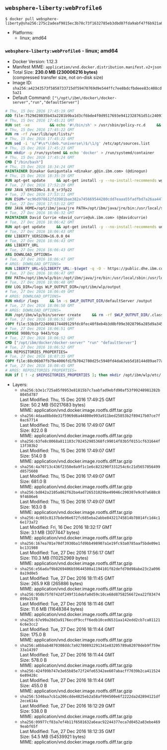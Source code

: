 ## `websphere-liberty:webProfile6`

```console
$ docker pull websphere-liberty@sha256:275c2adeaf9815ec3b78c73f1632785eb3dbd07fda9abf47f6b921a05778a902
```

-	Platforms:
	-	linux; amd64

### `websphere-liberty:webProfile6` - linux; amd64

-	Docker Version: 1.12.3
-	Manifest MIME: `application/vnd.docker.distribution.manifest.v2+json`
-	Total Size: **230.0 MB (230006216 bytes)**  
	(compressed transfer size, not on-disk size)
-	Image ID: `sha256:a42343573f5858733715df59470769d9e544ffc7ee8bdcfbdeee83c408cd5a21`
-	Default Command: `["\/opt\/ibm\/docker\/docker-server","run","defaultServer"]`

```dockerfile
# Thu, 15 Dec 2016 17:45:19 GMT
ADD file:7529d28035b43a2281b9ba1d3cf6bde4f0d9517693e9412328761d51c24091b4 in / 
# Thu, 15 Dec 2016 17:45:21 GMT
RUN set -xe 		&& echo '#!/bin/sh' > /usr/sbin/policy-rc.d 	&& echo 'exit 101' >> /usr/sbin/policy-rc.d 	&& chmod +x /usr/sbin/policy-rc.d 		&& dpkg-divert --local --rename --add /sbin/initctl 	&& cp -a /usr/sbin/policy-rc.d /sbin/initctl 	&& sed -i 's/^exit.*/exit 0/' /sbin/initctl 		&& echo 'force-unsafe-io' > /etc/dpkg/dpkg.cfg.d/docker-apt-speedup 		&& echo 'DPkg::Post-Invoke { "rm -f /var/cache/apt/archives/*.deb /var/cache/apt/archives/partial/*.deb /var/cache/apt/*.bin || true"; };' > /etc/apt/apt.conf.d/docker-clean 	&& echo 'APT::Update::Post-Invoke { "rm -f /var/cache/apt/archives/*.deb /var/cache/apt/archives/partial/*.deb /var/cache/apt/*.bin || true"; };' >> /etc/apt/apt.conf.d/docker-clean 	&& echo 'Dir::Cache::pkgcache ""; Dir::Cache::srcpkgcache "";' >> /etc/apt/apt.conf.d/docker-clean 		&& echo 'Acquire::Languages "none";' > /etc/apt/apt.conf.d/docker-no-languages 		&& echo 'Acquire::GzipIndexes "true"; Acquire::CompressionTypes::Order:: "gz";' > /etc/apt/apt.conf.d/docker-gzip-indexes 		&& echo 'Apt::AutoRemove::SuggestsImportant "false";' > /etc/apt/apt.conf.d/docker-autoremove-suggests
# Thu, 15 Dec 2016 17:45:22 GMT
RUN rm -rf /var/lib/apt/lists/*
# Thu, 15 Dec 2016 17:45:22 GMT
RUN sed -i 's/^#\s*\(deb.*universe\)$/\1/g' /etc/apt/sources.list
# Thu, 15 Dec 2016 17:45:23 GMT
RUN mkdir -p /run/systemd && echo 'docker' > /run/systemd/container
# Thu, 15 Dec 2016 17:45:24 GMT
CMD ["/bin/bash"]
# Thu, 15 Dec 2016 18:34:24 GMT
MAINTAINER Dinakar Guniguntala <dinakar.g@in.ibm.com> (@dinogun)
# Thu, 15 Dec 2016 18:35:19 GMT
RUN apt-get update     && apt-get install -y --no-install-recommends wget ca-certificates     && rm -rf /var/lib/apt/lists/*
# Tue, 27 Dec 2016 17:52:29 GMT
ENV JAVA_VERSION=1.8.0_sr3fp22
# Tue, 27 Dec 2016 17:53:11 GMT
RUN ESUM="ec96d978612fd3981bae382a745669544280cdd7eaaa55fadfbd7a26aa447b25"     && BASE_URL="https://public.dhe.ibm.com/ibmdl/export/pub/systems/cloud/runtimes/java/meta/"     && YML_FILE="jre/linux/x86_64/index.yml"     && wget -q -U UA_IBM_JAVA_Docker -O /tmp/index.yml $BASE_URL/$YML_FILE     && JAVA_URL=$(cat /tmp/index.yml | sed -n '/'$JAVA_VERSION'/{n;p}' | sed -n 's/\s*uri:\s//p' | tr -d '\r')     && wget -q -U UA_IBM_JAVA_Docker -O /tmp/ibm-java.bin $JAVA_URL     && echo "$ESUM  /tmp/ibm-java.bin" | sha256sum -c -     && echo "INSTALLER_UI=silent" > /tmp/response.properties     && echo "USER_INSTALL_DIR=/opt/ibm/java" >> /tmp/response.properties     && echo "LICENSE_ACCEPTED=TRUE" >> /tmp/response.properties     && mkdir -p /opt/ibm     && chmod +x /tmp/ibm-java.bin     && /tmp/ibm-java.bin -i silent -f /tmp/response.properties     && rm -f /tmp/response.properties     && rm -f /tmp/index.yml     && rm -f /tmp/ibm-java.bin
# Tue, 27 Dec 2016 17:53:12 GMT
ENV JAVA_HOME=/opt/ibm/java/jre PATH=/opt/ibm/java/jre/bin:/usr/local/sbin:/usr/local/bin:/usr/sbin:/usr/bin:/sbin:/bin
# Tue, 27 Dec 2016 18:06:32 GMT
MAINTAINER David Currie <david_currie@uk.ibm.com> (@davidcurrie)
# Tue, 27 Dec 2016 18:06:42 GMT
RUN apt-get update     && apt-get install -y --no-install-recommends unzip     && rm -rf /var/lib/apt/lists/*
# Tue, 27 Dec 2016 18:06:43 GMT
ENV LIBERTY_VERSION=16.0.0_04
# Tue, 27 Dec 2016 18:06:43 GMT
ARG LIBERTY_URL
# Tue, 27 Dec 2016 18:06:43 GMT
ARG DOWNLOAD_OPTIONS=
# Tue, 27 Dec 2016 18:06:47 GMT
# ARGS: DOWNLOAD_OPTIONS=
RUN LIBERTY_URL=${LIBERTY_URL:-$(wget -q -O - https://public.dhe.ibm.com/ibmdl/export/pub/software/websphere/wasdev/downloads/wlp/index.yml  | grep $LIBERTY_VERSION -A 6 | sed -n 's/\s*kernel:\s//p' | tr -d '\r' )}      && wget $DOWNLOAD_OPTIONS $LIBERTY_URL -U UA-IBM-WebSphere-Liberty-Docker -O /tmp/wlp.zip     && unzip -q /tmp/wlp.zip -d /opt/ibm     && rm /tmp/wlp.zip
# Tue, 27 Dec 2016 18:06:47 GMT
ENV PATH=/opt/ibm/wlp/bin:/opt/ibm/java/jre/bin:/usr/local/sbin:/usr/local/bin:/usr/sbin:/usr/bin:/sbin:/bin
# Tue, 27 Dec 2016 18:06:48 GMT
ENV LOG_DIR=/logs WLP_OUTPUT_DIR=/opt/ibm/wlp/output
# Tue, 27 Dec 2016 18:06:49 GMT
# ARGS: DOWNLOAD_OPTIONS=
RUN mkdir /logs     && ln -s $WLP_OUTPUT_DIR/defaultServer /output     && ln -s /opt/ibm/wlp/usr/servers/defaultServer /config
# Tue, 27 Dec 2016 18:06:50 GMT
# ARGS: DOWNLOAD_OPTIONS=
RUN /opt/ibm/wlp/bin/server create     && rm -rf $WLP_OUTPUT_DIR/.classCache /output/workarea
# Tue, 27 Dec 2016 18:06:51 GMT
COPY file:53b1bf224098174489129fdc8fec40f8eb4b3d0bf09e3028796a285d9a3457f1 in /opt/ibm/docker/ 
# Tue, 27 Dec 2016 18:06:51 GMT
EXPOSE 9080/tcp 9443/tcp
# Tue, 27 Dec 2016 18:06:52 GMT
CMD ["/opt/ibm/docker/docker-server" "run" "defaultServer"]
# Tue, 27 Dec 2016 18:06:52 GMT
ARG REPOSITORIES_PROPERTIES=
# Tue, 27 Dec 2016 18:07:35 GMT
COPY file:88c06b07fb79e4006fd1fb7042780d25c5940fd4da63eb5d18144d89ae77aa37 in /config/ 
# Tue, 27 Dec 2016 18:08:45 GMT
# ARGS: REPOSITORIES_PROPERTIES=
RUN if [ ! -z $REPOSITORIES_PROPERTIES ]; then mkdir /opt/ibm/wlp/etc/     && echo $REPOSITORIES_PROPERTIES > /opt/ibm/wlp/etc/repositories.properties; fi     && installUtility install --acceptLicense     collectiveMember-1.0 monitor-1.0 webCache-1.0 ldapRegistry-3.0 appSecurity-2.0 localConnector-1.0 restConnector-1.0 ssl-1.0 sessionDatabase-1.0     appSecurity-1.0 blueprint-1.0 concurrent-1.0 oauth-2.0 osgiConsole-1.0 serverStatus-1.0 wab-1.0 timedOperations-1.0     webProfile-6.0     && if [ ! -z $REPOSITORIES_PROPERTIES ] ; then rm /opt/ibm/wlp/etc/repositories.properties; fi     && rm -rf /output/workarea /output/logs
```

-	Layers:
	-	`sha256:b3e1c725a85f0953e81815b7c7aabfad9ebfd90af53f99248981282b8045d787`  
		Last Modified: Thu, 15 Dec 2016 17:49:25 GMT  
		Size: 50.2 MB (50217683 bytes)  
		MIME: application/vnd.docker.image.rootfs.diff.tar.gzip
	-	`sha256:4daad8bdde31f5969d6a44800e993a911bed25853b2f89417b07ce7f0ac67714`  
		Last Modified: Thu, 15 Dec 2016 17:49:07 GMT  
		Size: 822.0 B  
		MIME: application/vnd.docker.image.rootfs.diff.tar.gzip
	-	`sha256:63fe8c0068a811103c702452985368fc99014f83b5f0151cf631644f13f383b2`  
		Last Modified: Thu, 15 Dec 2016 17:49:07 GMT  
		Size: 514.0 B  
		MIME: application/vnd.docker.image.rootfs.diff.tar.gzip
	-	`sha256:4a70713c436f2350e8a9f1c1e6c823290f331254c6c21d5657056499d8575608`  
		Last Modified: Thu, 15 Dec 2016 17:49:07 GMT  
		Size: 681.0 B  
		MIME: application/vnd.docker.image.rootfs.diff.tar.gzip
	-	`sha256:bd842a2105a862f62ba4ad726531029be49046c290307e9c07a688c89f4606e6`  
		Last Modified: Thu, 15 Dec 2016 17:49:07 GMT  
		Size: 163.0 B  
		MIME: application/vnd.docker.image.rootfs.diff.tar.gzip
	-	`sha256:4c003c8137bde96e672fc685eba2abbe84321745814b78014fc1d4c16e173a72`  
		Last Modified: Fri, 16 Dec 2016 18:32:17 GMT  
		Size: 3.1 MB (3077447 bytes)  
		MIME: application/vnd.docker.image.rootfs.diff.tar.gzip
	-	`sha256:167ea701e70df3930ba1fd9bb498907a1e19fc93a0785aaf5bde09e1bc131988`  
		Last Modified: Tue, 27 Dec 2016 17:56:17 GMT  
		Size: 110.3 MB (110252969 bytes)  
		MIME: application/vnd.docker.image.rootfs.diff.tar.gzip
	-	`sha256:e56adaf9b8269406b59644500a1194101f82defd70d98abe23c2a0968a19d0e5`  
		Last Modified: Tue, 27 Dec 2016 18:11:45 GMT  
		Size: 265.9 KB (265886 bytes)  
		MIME: application/vnd.docker.image.rootfs.diff.tar.gzip
	-	`sha256:950b75f0742df249f31debfa0d59c10ce68d8758256672ea22f83474099a1578`  
		Last Modified: Tue, 27 Dec 2016 18:11:46 GMT  
		Size: 11.6 MB (11648384 bytes)  
		MIME: application/vnd.docker.image.rootfs.diff.tar.gzip
	-	`sha256:67e99a28d3a9176ecdf9ccff6edb10ced6531aa142edd2cb7ca811216c6e3cc2`  
		Last Modified: Tue, 27 Dec 2016 18:11:44 GMT  
		Size: 175.0 B  
		MIME: application/vnd.docker.image.rootfs.diff.tar.gzip
	-	`sha256:a8bbab4870308ddc7a92780892291341e83205789a82070deb9f759e33a14397`  
		Last Modified: Tue, 27 Dec 2016 18:11:44 GMT  
		Size: 578.0 B  
		MIME: application/vnd.docker.image.rootfs.diff.tar.gzip
	-	`sha256:424f09b747e3e65b85e72f24fe65342ee607abacff7039b2ca4115246e89428c`  
		Last Modified: Tue, 27 Dec 2016 18:11:44 GMT  
		Size: 455.0 B  
		MIME: application/vnd.docker.image.rootfs.diff.tar.gzip
	-	`sha256:5340aa7cb1a206cdde4825eb2a58af994500e6f2222da2d2894121df2ece614a`  
		Last Modified: Tue, 27 Dec 2016 18:12:29 GMT  
		Size: 538.0 B  
		MIME: application/vnd.docker.image.rootfs.diff.tar.gzip
	-	`sha256:09977cf83a7ef4b11f6581632a6eac92244377eca7d0452a83ebe4699eabf65f`  
		Last Modified: Tue, 27 Dec 2016 18:12:35 GMT  
		Size: 54.5 MB (54539921 bytes)  
		MIME: application/vnd.docker.image.rootfs.diff.tar.gzip
